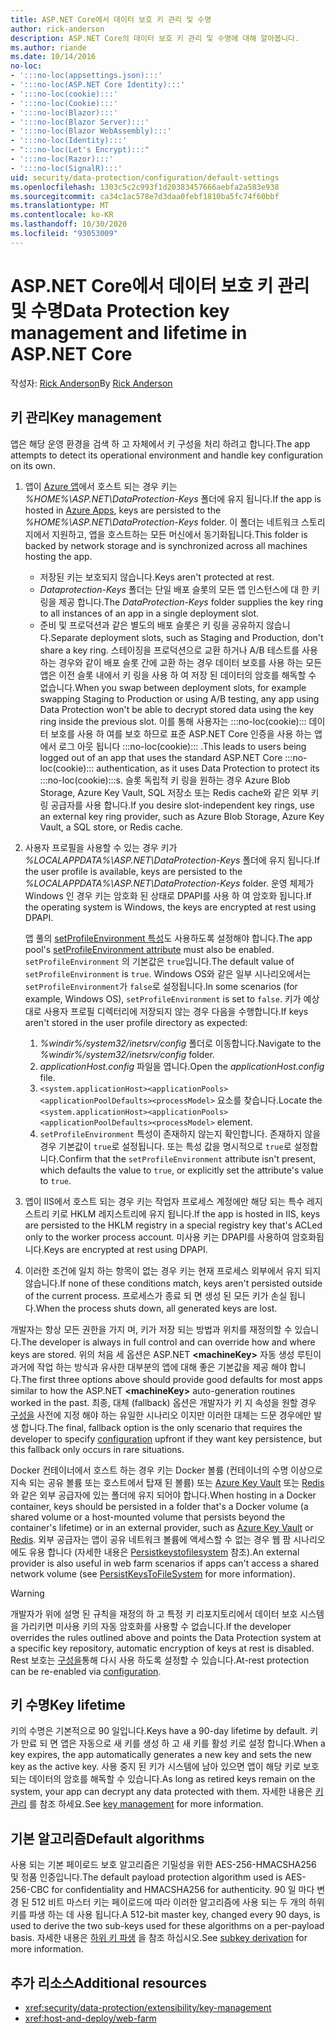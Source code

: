 ```yaml
---
title: ASP.NET Core에서 데이터 보호 키 관리 및 수명
author: rick-anderson
description: ASP.NET Core의 데이터 보호 키 관리 및 수명에 대해 알아봅니다.
ms.author: riande
ms.date: 10/14/2016
no-loc:
- ':::no-loc(appsettings.json):::'
- ':::no-loc(ASP.NET Core Identity):::'
- ':::no-loc(cookie):::'
- ':::no-loc(Cookie):::'
- ':::no-loc(Blazor):::'
- ':::no-loc(Blazor Server):::'
- ':::no-loc(Blazor WebAssembly):::'
- ':::no-loc(Identity):::'
- ":::no-loc(Let's Encrypt):::"
- ':::no-loc(Razor):::'
- ':::no-loc(SignalR):::'
uid: security/data-protection/configuration/default-settings
ms.openlocfilehash: 1303c5c2c993f1d20383457666aebfa2a583e938
ms.sourcegitcommit: ca34c1ac578e7d3daa0febf1810ba5fc74f60bbf
ms.translationtype: MT
ms.contentlocale: ko-KR
ms.lasthandoff: 10/30/2020
ms.locfileid: "93053009"
---
```

# <a name="data-protection-key-management-and-lifetime-in-aspnet-core"></a><span data-ttu-id="b6dc1-103">ASP.NET Core에서 데이터 보호 키 관리 및 수명</span><span class="sxs-lookup"><span data-stu-id="b6dc1-103">Data Protection key management and lifetime in ASP.NET Core</span></span>

<span data-ttu-id="b6dc1-104">작성자: [Rick Anderson](https://twitter.com/RickAndMSFT)</span><span class="sxs-lookup"><span data-stu-id="b6dc1-104">By [Rick Anderson](https://twitter.com/RickAndMSFT)</span></span>

## <a name="key-management"></a><span data-ttu-id="b6dc1-105">키 관리</span><span class="sxs-lookup"><span data-stu-id="b6dc1-105">Key management</span></span>

<span data-ttu-id="b6dc1-106">앱은 해당 운영 환경을 검색 하 고 자체에서 키 구성을 처리 하려고 합니다.</span><span class="sxs-lookup"><span data-stu-id="b6dc1-106">The app attempts to detect its operational environment and handle key configuration on its own.</span></span>

1. <span data-ttu-id="b6dc1-107">앱이 [Azure 앱](https://azure.microsoft.com/services/app-service/)에서 호스트 되는 경우 키는 *%HOME%\ASP.NET\DataProtection-Keys* 폴더에 유지 됩니다.</span><span class="sxs-lookup"><span data-stu-id="b6dc1-107">If the app is hosted in [Azure Apps](https://azure.microsoft.com/services/app-service/), keys are persisted to the *%HOME%\ASP.NET\DataProtection-Keys* folder.</span></span> <span data-ttu-id="b6dc1-108">이 폴더는 네트워크 스토리지에서 지원하고, 앱을 호스트하는 모든 머신에서 동기화됩니다.</span><span class="sxs-lookup"><span data-stu-id="b6dc1-108">This folder is backed by network storage and is synchronized across all machines hosting the app.</span></span>
   * <span data-ttu-id="b6dc1-109">저장된 키는 보호되지 않습니다.</span><span class="sxs-lookup"><span data-stu-id="b6dc1-109">Keys aren't protected at rest.</span></span>
   * <span data-ttu-id="b6dc1-110">*Dataprotection-Keys* 폴더는 단일 배포 슬롯의 모든 앱 인스턴스에 대 한 키 링을 제공 합니다.</span><span class="sxs-lookup"><span data-stu-id="b6dc1-110">The *DataProtection-Keys* folder supplies the key ring to all instances of an app in a single deployment slot.</span></span>
   * <span data-ttu-id="b6dc1-111">준비 및 프로덕션과 같은 별도의 배포 슬롯은 키 링을 공유하지 않습니다.</span><span class="sxs-lookup"><span data-stu-id="b6dc1-111">Separate deployment slots, such as Staging and Production, don't share a key ring.</span></span> <span data-ttu-id="b6dc1-112">스테이징을 프로덕션으로 교환 하거나 A/B 테스트를 사용 하는 경우와 같이 배포 슬롯 간에 교환 하는 경우 데이터 보호를 사용 하는 모든 앱은 이전 슬롯 내에서 키 링을 사용 하 여 저장 된 데이터의 암호를 해독할 수 없습니다.</span><span class="sxs-lookup"><span data-stu-id="b6dc1-112">When you swap between deployment slots, for example swapping Staging to Production or using A/B testing, any app using Data Protection won't be able to decrypt stored data using the key ring inside the previous slot.</span></span> <span data-ttu-id="b6dc1-113">이를 통해 사용자는 :::no-loc(cookie)::: 데이터 보호를 사용 하 여를 보호 하므로 표준 ASP.NET Core 인증을 사용 하는 앱에서 로그 아웃 됩니다 :::no-loc(cookie)::: .</span><span class="sxs-lookup"><span data-stu-id="b6dc1-113">This leads to users being logged out of an app that uses the standard ASP.NET Core :::no-loc(cookie)::: authentication, as it uses Data Protection to protect its :::no-loc(cookie):::s.</span></span> <span data-ttu-id="b6dc1-114">슬롯 독립적 키 링을 원하는 경우 Azure Blob Storage, Azure Key Vault, SQL 저장소 또는 Redis cache와 같은 외부 키 링 공급자를 사용 합니다.</span><span class="sxs-lookup"><span data-stu-id="b6dc1-114">If you desire slot-independent key rings, use an external key ring provider, such as Azure Blob Storage, Azure Key Vault, a SQL store, or Redis cache.</span></span>

1. <span data-ttu-id="b6dc1-115">사용자 프로필을 사용할 수 있는 경우 키가 *%LOCALAPPDATA%\ASP.NET\DataProtection-Keys* 폴더에 유지 됩니다.</span><span class="sxs-lookup"><span data-stu-id="b6dc1-115">If the user profile is available, keys are persisted to the *%LOCALAPPDATA%\ASP.NET\DataProtection-Keys* folder.</span></span> <span data-ttu-id="b6dc1-116">운영 체제가 Windows 인 경우 키는 암호화 된 상태로 DPAPI를 사용 하 여 암호화 됩니다.</span><span class="sxs-lookup"><span data-stu-id="b6dc1-116">If the operating system is Windows, the keys are encrypted at rest using DPAPI.</span></span>

   <span data-ttu-id="b6dc1-117">앱 풀의 [setProfileEnvironment 특성](/iis/configuration/system.applicationhost/applicationpools/add/processmodel#configuration)도 사용하도록 설정해야 합니다.</span><span class="sxs-lookup"><span data-stu-id="b6dc1-117">The app pool's [setProfileEnvironment attribute](/iis/configuration/system.applicationhost/applicationpools/add/processmodel#configuration) must also be enabled.</span></span> <span data-ttu-id="b6dc1-118">`setProfileEnvironment` 의 기본값은 `true`입니다.</span><span class="sxs-lookup"><span data-stu-id="b6dc1-118">The default value of `setProfileEnvironment` is `true`.</span></span> <span data-ttu-id="b6dc1-119">Windows OS와 같은 일부 시나리오에서는 `setProfileEnvironment`가 `false`로 설정됩니다.</span><span class="sxs-lookup"><span data-stu-id="b6dc1-119">In some scenarios (for example, Windows OS), `setProfileEnvironment` is set to `false`.</span></span> <span data-ttu-id="b6dc1-120">키가 예상대로 사용자 프로필 디렉터리에 저장되지 않는 경우 다음을 수행합니다.</span><span class="sxs-lookup"><span data-stu-id="b6dc1-120">If keys aren't stored in the user profile directory as expected:</span></span>

   1. <span data-ttu-id="b6dc1-121">*%windir%/system32/inetsrv/config* 폴더로 이동합니다.</span><span class="sxs-lookup"><span data-stu-id="b6dc1-121">Navigate to the *%windir%/system32/inetsrv/config* folder.</span></span>
   1. <span data-ttu-id="b6dc1-122">*applicationHost.config* 파일을 엽니다.</span><span class="sxs-lookup"><span data-stu-id="b6dc1-122">Open the *applicationHost.config* file.</span></span>
   1. <span data-ttu-id="b6dc1-123">`<system.applicationHost><applicationPools><applicationPoolDefaults><processModel>` 요소를 찾습니다.</span><span class="sxs-lookup"><span data-stu-id="b6dc1-123">Locate the `<system.applicationHost><applicationPools><applicationPoolDefaults><processModel>` element.</span></span>
   1. <span data-ttu-id="b6dc1-124">`setProfileEnvironment` 특성이 존재하지 않는지 확인합니다. 존재하지 않을 경우 기본값이 `true`로 설정됩니다. 또는 특성 값을 명시적으로 `true`로 설정합니다.</span><span class="sxs-lookup"><span data-stu-id="b6dc1-124">Confirm that the `setProfileEnvironment` attribute isn't present, which defaults the value to `true`, or explicitly set the attribute's value to `true`.</span></span>

1. <span data-ttu-id="b6dc1-125">앱이 IIS에서 호스트 되는 경우 키는 작업자 프로세스 계정에만 해당 되는 특수 레지스트리 키로 HKLM 레지스트리에 유지 됩니다.</span><span class="sxs-lookup"><span data-stu-id="b6dc1-125">If the app is hosted in IIS, keys are persisted to the HKLM registry in a special registry key that's ACLed only to the worker process account.</span></span> <span data-ttu-id="b6dc1-126">미사용 키는 DPAPI를 사용하여 암호화됩니다.</span><span class="sxs-lookup"><span data-stu-id="b6dc1-126">Keys are encrypted at rest using DPAPI.</span></span>

1. <span data-ttu-id="b6dc1-127">이러한 조건에 일치 하는 항목이 없는 경우 키는 현재 프로세스 외부에서 유지 되지 않습니다.</span><span class="sxs-lookup"><span data-stu-id="b6dc1-127">If none of these conditions match, keys aren't persisted outside of the current process.</span></span> <span data-ttu-id="b6dc1-128">프로세스가 종료 되 면 생성 된 모든 키가 손실 됩니다.</span><span class="sxs-lookup"><span data-stu-id="b6dc1-128">When the process shuts down, all generated keys are lost.</span></span>

<span data-ttu-id="b6dc1-129">개발자는 항상 모든 권한을 가지 며, 키가 저장 되는 방법과 위치를 재정의할 수 있습니다.</span><span class="sxs-lookup"><span data-stu-id="b6dc1-129">The developer is always in full control and can override how and where keys are stored.</span></span> <span data-ttu-id="b6dc1-130">위의 처음 세 옵션은 ASP.NET **\<machineKey>** 자동 생성 루틴이 과거에 작업 하는 방식과 유사한 대부분의 앱에 대해 좋은 기본값을 제공 해야 합니다.</span><span class="sxs-lookup"><span data-stu-id="b6dc1-130">The first three options above should provide good defaults for most apps similar to how the ASP.NET **\<machineKey>** auto-generation routines worked in the past.</span></span> <span data-ttu-id="b6dc1-131">최종, 대체 (fallback) 옵션은 개발자가 키 지 속성을 원할 경우 [구성을](xref:security/data-protection/configuration/overview) 사전에 지정 해야 하는 유일한 시나리오 이지만 이러한 대체는 드문 경우에만 발생 합니다.</span><span class="sxs-lookup"><span data-stu-id="b6dc1-131">The final, fallback option is the only scenario that requires the developer to specify [configuration](xref:security/data-protection/configuration/overview) upfront if they want key persistence, but this fallback only occurs in rare situations.</span></span>

<span data-ttu-id="b6dc1-132">Docker 컨테이너에서 호스트 하는 경우 키는 Docker 볼륨 (컨테이너의 수명 이상으로 지속 되는 공유 볼륨 또는 호스트에서 탑재 된 볼륨) 또는 [Azure Key Vault](https://azure.microsoft.com/services/key-vault/) 또는 [Redis](https://redis.io/)와 같은 외부 공급자에 있는 폴더에 유지 되어야 합니다.</span><span class="sxs-lookup"><span data-stu-id="b6dc1-132">When hosting in a Docker container, keys should be persisted in a folder that's a Docker volume (a shared volume or a host-mounted volume that persists beyond the container's lifetime) or in an external provider, such as [Azure Key Vault](https://azure.microsoft.com/services/key-vault/) or [Redis](https://redis.io/).</span></span> <span data-ttu-id="b6dc1-133">외부 공급자는 앱이 공유 네트워크 볼륨에 액세스할 수 없는 경우 웹 팜 시나리오에도 유용 합니다 (자세한 내용은 [Persistkeystofilesystem](xref:security/data-protection/configuration/overview#persistkeystofilesystem) 참조).</span><span class="sxs-lookup"><span data-stu-id="b6dc1-133">An external provider is also useful in web farm scenarios if apps can't access a shared network volume (see [PersistKeysToFileSystem](xref:security/data-protection/configuration/overview#persistkeystofilesystem) for more information).</span></span>

> [!WARNING]
> <span data-ttu-id="b6dc1-134">개발자가 위에 설명 된 규칙을 재정의 하 고 특정 키 리포지토리에서 데이터 보호 시스템을 가리키면 미사용 키의 자동 암호화를 사용할 수 없습니다.</span><span class="sxs-lookup"><span data-stu-id="b6dc1-134">If the developer overrides the rules outlined above and points the Data Protection system at a specific key repository, automatic encryption of keys at rest is disabled.</span></span> <span data-ttu-id="b6dc1-135">Rest 보호는 [구성을](xref:security/data-protection/configuration/overview)통해 다시 사용 하도록 설정할 수 있습니다.</span><span class="sxs-lookup"><span data-stu-id="b6dc1-135">At-rest protection can be re-enabled via [configuration](xref:security/data-protection/configuration/overview).</span></span>

## <a name="key-lifetime"></a><span data-ttu-id="b6dc1-136">키 수명</span><span class="sxs-lookup"><span data-stu-id="b6dc1-136">Key lifetime</span></span>

<span data-ttu-id="b6dc1-137">키의 수명은 기본적으로 90 일입니다.</span><span class="sxs-lookup"><span data-stu-id="b6dc1-137">Keys have a 90-day lifetime by default.</span></span> <span data-ttu-id="b6dc1-138">키가 만료 되 면 앱은 자동으로 새 키를 생성 하 고 새 키를 활성 키로 설정 합니다.</span><span class="sxs-lookup"><span data-stu-id="b6dc1-138">When a key expires, the app automatically generates a new key and sets the new key as the active key.</span></span> <span data-ttu-id="b6dc1-139">사용 중지 된 키가 시스템에 남아 있으면 앱이 해당 키로 보호 되는 데이터의 암호를 해독할 수 있습니다.</span><span class="sxs-lookup"><span data-stu-id="b6dc1-139">As long as retired keys remain on the system, your app can decrypt any data protected with them.</span></span> <span data-ttu-id="b6dc1-140">자세한 내용은 [키 관리](xref:security/data-protection/implementation/key-management#key-expiration-and-rolling) 를 참조 하세요.</span><span class="sxs-lookup"><span data-stu-id="b6dc1-140">See [key management](xref:security/data-protection/implementation/key-management#key-expiration-and-rolling) for more information.</span></span>

## <a name="default-algorithms"></a><span data-ttu-id="b6dc1-141">기본 알고리즘</span><span class="sxs-lookup"><span data-stu-id="b6dc1-141">Default algorithms</span></span>

<span data-ttu-id="b6dc1-142">사용 되는 기본 페이로드 보호 알고리즘은 기밀성을 위한 AES-256-HMACSHA256 및 정품 인증입니다.</span><span class="sxs-lookup"><span data-stu-id="b6dc1-142">The default payload protection algorithm used is AES-256-CBC for confidentiality and HMACSHA256 for authenticity.</span></span> <span data-ttu-id="b6dc1-143">90 일 마다 변경 된 512 비트 마스터 키는 페이로드에 따라 이러한 알고리즘에 사용 되는 두 개의 하위 키를 파생 하는 데 사용 됩니다.</span><span class="sxs-lookup"><span data-stu-id="b6dc1-143">A 512-bit master key, changed every 90 days, is used to derive the two sub-keys used for these algorithms on a per-payload basis.</span></span> <span data-ttu-id="b6dc1-144">자세한 내용은 [하위 키 파생](xref:security/data-protection/implementation/subkeyderivation#additional-authenticated-data-and-subkey-derivation) 을 참조 하십시오.</span><span class="sxs-lookup"><span data-stu-id="b6dc1-144">See [subkey derivation](xref:security/data-protection/implementation/subkeyderivation#additional-authenticated-data-and-subkey-derivation) for more information.</span></span>

## <a name="additional-resources"></a><span data-ttu-id="b6dc1-145">추가 리소스</span><span class="sxs-lookup"><span data-stu-id="b6dc1-145">Additional resources</span></span>

* <xref:security/data-protection/extensibility/key-management>
* <xref:host-and-deploy/web-farm>
